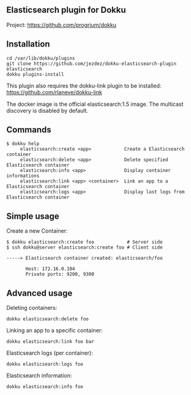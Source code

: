 Elasticsearch plugin for Dokku
------------------------------

Project: https://github.com/progrium/dokku

Installation
------------
```
cd /var/lib/dokku/plugins
git clone https://github.com/jezdez/dokku-elasticsearch-plugin elasticsearch
dokku plugins-install
```

This plugin also requires the dokku-link plugin to be installed:
https://github.com/rlaneve/dokku-link

The docker image is the official elasticsearch:1.5 image.
The multicast discovery is disabled by default.

Commands
--------
```
$ dokku help
     elasticsearch:create <app>            Create a Elasticsearch container
     elasticsearch:delete <app>            Delete specified Elasticsearch container
     elasticsearch:info <app>              Display container informations
     elasticsearch:link <app> <container>  Link an app to a Elasticsearch container
     elasticsearch:logs <app>              Display last logs from Elasticsearch container
```

Simple usage
------------

Create a new Container:
```
$ dokku elasticsearch:create foo            # Server side
$ ssh dokku@server elasticsearch:create foo # Client side

-----> Elasticsearch container created: elasticsearch/foo

       Host: 172.16.0.104
       Private ports: 9200, 9300
```

Advanced usage
--------------

Deleting containers:
```
dokku elasticsearch:delete foo
```

Linking an app to a specific container:
```
dokku elasticsearch:link foo bar
```

Elasticsearch logs (per container):
```
dokku elasticsearch:logs foo
```

Elasticsearch information:
```
dokku elasticsearch:info foo
```
